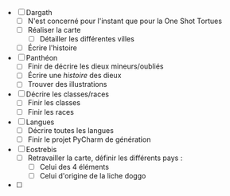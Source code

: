 
 - [ ] Dargath
	 - [ ] N'est concerné pour l'instant que pour la One Shot Tortues
	 - [ ] Réaliser la carte
		 - [ ] Détailler les différentes villes
	 - [ ] Écrire l'histoire
 - [ ] Panthéon
	 - [ ] Finir de décrire les dieux mineurs/oubliés
	 - [ ] Écrire une _histoire_ des dieux
	 - [ ] Trouver des illustrations
 - [ ] Décrire les classes/races
	 - [ ] Finir les classes
	 - [ ] Finir les races
- [ ] Langues
	- [ ] Décrire toutes les langues
	- [ ] Finir le projet PyCharm de génération
- [ ] Eostrebis
	- [ ] Retravailler la carte, définir les différents pays :
		- [ ] Celui des 4 éléments
		- [ ] Celui d'origine de la liche doggo
- [ ] 